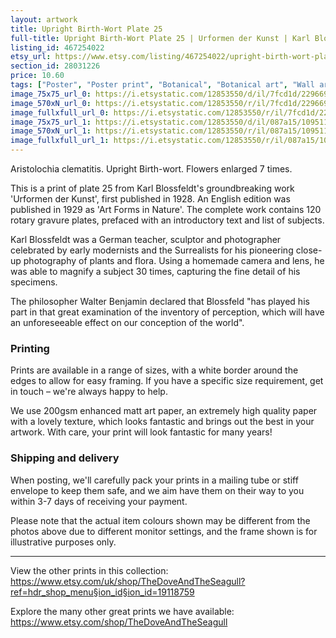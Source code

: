 ```yaml
---
layout: artwork
title: Upright Birth-Wort Plate 25 
full-title: Upright Birth-Wort Plate 25 | Urformen der Kunst | Karl Blossfeldt | Botanical print, wall art, room decor, black & white, sepia, vintage
listing_id: 467254022
etsy_url: https://www.etsy.com/listing/467254022/upright-birth-wort-plate-25-urformen-der?utm_source=ds&utm_medium=api&utm_campaign=api
section_id: 28031226
price: 10.60
tags: ["Poster", "Poster print", "Botanical", "Botanical art", "Wall art", "Botanical poster", "Photograph", "Vintage", "Black and white", "Sepia", "Minimal", "High quality print", "Botanical print"]
image_75x75_url_0: https://i.etsystatic.com/12853550/d/il/7fcd1d/2296695910/il_75x75.2296695910_3shk.jpg?version=0
image_570xN_url_0: https://i.etsystatic.com/12853550/r/il/7fcd1d/2296695910/il_570xN.2296695910_3shk.jpg
image_fullxfull_url_0: https://i.etsystatic.com/12853550/r/il/7fcd1d/2296695910/il_fullxfull.2296695910_3shk.jpg
image_75x75_url_1: https://i.etsystatic.com/12853550/d/il/087a15/1095112337/il_75x75.1095112337_gtq5.jpg?version=0
image_570xN_url_1: https://i.etsystatic.com/12853550/r/il/087a15/1095112337/il_570xN.1095112337_gtq5.jpg
image_fullxfull_url_1: https://i.etsystatic.com/12853550/r/il/087a15/1095112337/il_fullxfull.1095112337_gtq5.jpg
---
```

Aristolochia clematitis. Upright Birth-wort. Flowers enlarged 7 times.

This is a print of plate 25 from Karl Blossfeldt&#39;s groundbreaking work &#39;Urformen der Kunst&#39;, first published in 1928. An English edition was published in 1929 as &#39;Art Forms in Nature&#39;. The complete work contains 120 rotary gravure plates, prefaced with an introductory text and list of subjects.

Karl Blossfeldt was a German teacher, sculptor and photographer celebrated by early modernists and the Surrealists for his pioneering close-up photography of plants and flora. Using a homemade camera and lens, he was able to magnify a subject 30 times, capturing the fine detail of his specimens.

The philosopher Walter Benjamin declared that Blossfeld &quot;has played his part in that great examination of the inventory of perception, which will have an unforeseeable effect on our conception of the world&quot;. 

### Printing

Prints are available in a range of sizes, with a white border around the edges to allow for easy framing. If you have a specific size requirement, get in touch – we&#39;re always happy to help.

We use 200gsm enhanced matt art paper, an extremely high quality paper with a lovely texture, which looks fantastic and brings out the best in your artwork. With care, your print will look fantastic for many years!

### Shipping and delivery

When posting, we&#39;ll carefully pack your prints in a mailing tube or stiff envelope to keep them safe, and we aim have them on their way to you within 3-7 days of receiving your payment.

Please note that the actual item colours shown may be different from the photos above due to different monitor settings, and the frame shown is for illustrative purposes only.

---

View the other prints in this collection: https://www.etsy.com/uk/shop/TheDoveAndTheSeagull?ref=hdr_shop_menu§ion_id§ion_id=19118759

Explore the many other great prints we have available: https://www.etsy.com/shop/TheDoveAndTheSeagull
